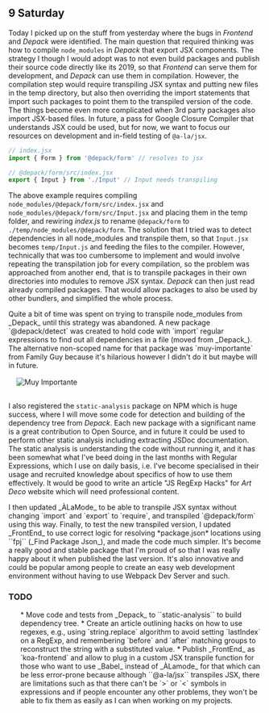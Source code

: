 ## 9 Saturday

Today I picked up on the stuff from yesterday where the bugs in _Frontend_ and _Depack_ were identified. The main question that required thinking was how to compile `node_modules` in _Depack_ that export JSX components. The strategy I though I would adopt was to not even build packages and publish their source code directly like its 2019, so that _Frontend_ can serve them for development, and _Depack_ can use them in compilation. However, the compilation step would require transpiling JSX syntax and putting new files in the temp directory, but also then overriding the import statements that import such packages to point them to the transpiled version of the code. The things become even more complicated when 3rd party packages also import JSX-based files. In future, a pass for Google Closure Compiler that understands JSX could be used, but for now, we want to focus our resources on development and in-field testing of ``@a-la/jsx``.

```js
// index.jsx
import { Form } from '@depack/form' // resolves to jsx

// @depack/form/src/index.jsx
export { Input } from './Input' // Input needs transpiling
```

The above example requires compiling `node_modules/@depack/form/src/index.jsx` and `node_modules/@depack/form/src/Input.jsx` and placing them in the temp folder, and rewiring *index.js* to rename `@depack/form` to `./temp/node_modules/@depack/form`. The solution that I tried was to detect dependencies in all node_modules
 and transpile them, so that `Input.jsx` becomes `temp/Input.js` and feeding the files to the compiler. However, technically that was too cumbersome to implement and would involve repeating the transpilation job for every compilation, so the problem was approached from another end, that is to transpile packages in their own directories into modules to remove JSX syntax. _Depack_ can then just read already compiled packages. That would allow packages to also be used by other bundlers, and simplified the whole process.

<p>
Quite a bit of time was spent on trying to transpile node_modules
from _Depack_ until this strategy was abandoned. A new package `@depack/detect` was created to hold code with `import` regular expressions to find out all dependencies in a file (moved from _Depack_). The alternative non-scoped name for that package was `muy-importante` from Family Guy because it's hilarious however I didn't do it but maybe will in future.

<img style="display:block; padding: 1rem;" src="https://thumbs.gfycat.com/DarlingImprobableFly-max-1mb.gif" alt="Muy Importante">

I also registered the ``static-analysis`` package on NPM which is huge success, where I will move some code for detection and building of the dependency tree from _Depack_. Each new package with a significant name is a great contribution to Open Source, and in future it could be used to perform other static analysis including extracting JSDoc documentation. The static analysis is understanding the code without running it, and it has been somewhat what I've beed doing in the last months with Regular Expressions, which I use on daily basis, i.e. I've become specialised in their usage and recruited knowledge about specifics of how to use them effectively. It would be good to write an article "JS RegExp Hacks" for *Art Deco* website which will need professional content.
</p>

<p>
I then updated _ÀLaMode_ to be able to transpile JSX syntax without changing `import` and `export` to `require`, and transpiled `@depack/form` using this way. Finally, to test the new transpiled version, I updated _FrontEnd_ to use correct logic for resolving *package.json* locations using ``fpj`` (_Find Package Json_), and made the code much simpler. It's become a really good and stable package that I'm proud of so that I was really happy about it when published the last version. It's also innovative and could be popular among people to create an easy web development environment without having to use Webpack Dev Server and such.
</p>

### TODO

<ul>
* Move code and tests from _Depack_ to ``static-analysis`` to build dependency tree.
* Create an article outlining hacks on how to use regexes, e.g., using `string.replace` algorithm to avoid setting `lastIndex` on a RegExp, and remembering `before` and `after` matching groups to reconstruct the string with a substituted value.
* Publish _FrontEnd_ as `koa-frontend` and allow to plug in a custom JSX transpile function for those who want to use _Babel_ instead of _ÀLamode_ for that which can be less error-prone because although ``@a-la/jsx`` transpiles JSX, there are limitations such as that there can't be `>` or `<` symbols in expressions and if people encounter any other problems, they won't be able to fix them as easily as I can when working on my projects.
</ul>

<SectionBreak />
